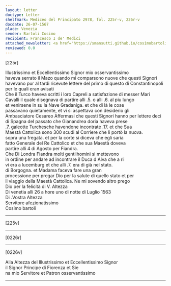 ```yaml
---
layout: letter
doctype: Letter
shelfmark: Mediceo del Principato 2978, fol. 225r-v, 226r-v
docdate: 26-07-1567
place: Venezia
sender: Bartoli Cosimo
recipient: Francesco I de' Medici
attached_newsletter: <a href="https://smansutti.github.io/cosimobartoli/texts/3080_028/">3080_028</a>
reviewed: 0.0
---
```


[225r]  
  
  
Illustrissimo et Eccellentissimo Signor mio osservantissimo  
haveva serrato il Mazo quando mi comparsono nuove che questi Signori  
havevano pur al tardi ricevute lettere del primo di questo di Constantinopoli  
per le quali eran avisati  
Che il Turco haveva scritti i loro Capreli a satisfazione di messer Mari  
Cavalli il quale disegnava di partire alli .5. o alli .6. al piu lungo  
et venirsene in su la Nave Gradaniga. et che di là le cose  
passavano quietamente, et vi si aspettava con desiderio gli  
Ambasciatore Cesareo Affermasi che questi Signori hanno per lettere deci  
di Spagna del passato che Gianandrea doria haveva prese  
.7. galeotte Turchesche havendone incontrate .17. et che Sua  
Maestà Cattolica sono 300 scudi al Corriere che li portò la nuova.  
sopra una fregata. et per la corte si diceva che egli saria  
fatto Generale del Re Cattolico et che sua Maestà doveva  
partire alli 4 di Agosto per Fiandra.  
Che Di Londra Fiandra molti gentilhomini si mettevono  
in ordine per andare ad incontrare il Duca d Alva che a ri  
vi era a lucemburg et che alli .7. era di già nel stato.  
di Borgogna. et Madama faceva fare una gran  
processione per pregar Dio per la salute di quello stato et per  
il viaggio della Maestà Cattolica. Ne mi sovendo altro prego  
Dio per la felicità di V. Altezza  
Di venetia alli 26 a hore uno di notte di Luglio 1563  
Di .Vostra Altezza  
Servitore afezionatissimo  
Cosimo bartoli  
  
---  

[225v]  
  
  
  
---  

[0226r]  
  
  
  
---  

[0226v]  
  
  
Alla Altezza del Illustrissimo et Eccellentissimo Signor  
il Signor Principe di Fiorenza et Sie  
na mio Servitore et Patron osservantissimo  
  
---  

